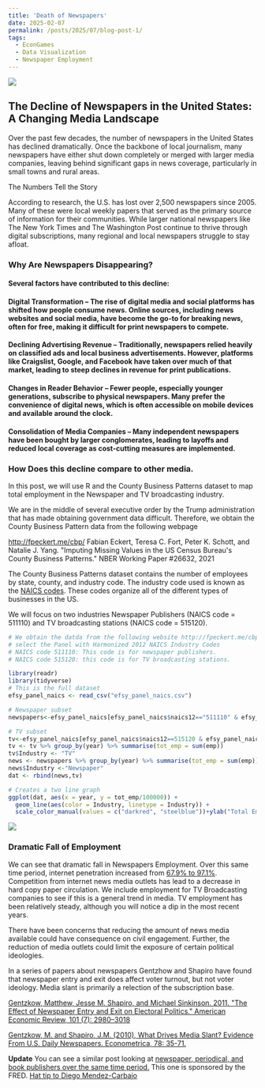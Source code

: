 ```yaml
---
title: 'Death of Newspapers'
date: 2025-02-07
permalink: /posts/2025/07/blog-post-1/
tags:
  - EconGames
  - Data Visualization
  - Newspaper Employment
---
```


![](https://cdn.prod.website-files.com/61ea4a526864d021a5ef3bfc/649ac00e4fe9ce8199a0abbc_2023-06-25-1-newspaper-industry-has-faced-enormous-pressure.png)

## The Decline of Newspapers in the United States: A Changing Media Landscape

Over the past few decades, the number of newspapers in the United States has declined dramatically. Once the backbone of local journalism, many newspapers have either shut down completely or merged with larger media companies, leaving behind significant gaps in news coverage, particularly in small towns and rural areas.

The Numbers Tell the Story

According to research, the U.S. has lost over 2,500 newspapers since 2005. Many of these were local weekly papers that served as the primary source of information for their communities. While larger national newspapers like The New York Times and The Washington Post continue to thrive through digital subscriptions, many regional and local newspapers struggle to stay afloat.

### Why Are Newspapers Disappearing?

#### Several factors have contributed to this decline:

#### Digital Transformation – The rise of digital media and social platforms has shifted how people consume news. Online sources, including news websites and social media, have become the go-to for breaking news, often for free, making it difficult for print newspapers to compete.

#### Declining Advertising Revenue – Traditionally, newspapers relied heavily on classified ads and local business advertisements. However, platforms like Craigslist, Google, and Facebook have taken over much of that market, leading to steep declines in revenue for print publications.

#### Changes in Reader Behavior – Fewer people, especially younger generations, subscribe to physical newspapers. Many prefer the convenience of digital news, which is often accessible on mobile devices and available around the clock.

#### Consolidation of Media Companies – Many independent newspapers have been bought by larger conglomerates, leading to layoffs and reduced local coverage as cost-cutting measures are implemented.

### How Does this decline compare to other media.
In this post, we will use R and the County Business Patterns dataset to map total employment in the Newspaper and TV broadcasting industry.

We are in the middle of several executive order by the Trump administration that has made obtaining government data difficult. Therefore, we obtain the County Business Pattern data from the following webpage

http://fpeckert.me/cbp/
Fabian Eckert, Teresa C. Fort, Peter K. Schott, and Natalie J. Yang. "Imputing Missing Values in the US Census Bureau's County Business Patterns." NBER Working Paper #26632, 2021

The County Business Patterns dataset contains the number of employees by state, county, and industry code. The industry code used is known as the [NAICS codes](https://www.census.gov/naics/). These codes organize all of the different types of businesses in the US.

We will focus on two industries Newspaper Publishers (NAICS code = 511110) and TV broadcasting stations (NAICS code = 515120). 

```r
# We obtain the datda from the following website http://fpeckert.me/cbp/
# select the Panel with Harmonized 2012 NAICS Industry Codes   
# NAICS code 511110: This code is for newspaper publishers. 
# NAICS code 515120: this code is for TV broadcasting stations.

library(readr)
library(tidyverse)
# This is the full dataset
efsy_panel_naics <- read_csv("efsy_panel_naics.csv")

# Newspaper subset
newspapers<-efsy_panel_naics[efsy_panel_naics$naics12=="511110" & efsy_panel_naics$year>2002, ]

# TV subset
tv<-efsy_panel_naics[efsy_panel_naics$naics12==515120 & efsy_panel_naics$year>2002, ]
tv <- tv %>% group_by(year) %>% summarise(tot_emp = sum(emp))
tv$Industry <- "TV"
news <- newspapers %>% group_by(year) %>% summarise(tot_emp = sum(emp))
news$Industry <-"Newspaper"
dat <- rbind(news,tv)

# Creates a two line graph
ggplot(dat, aes(x = year, y = tot_emp/100000)) + 
  geom_line(aes(color = Industry, linetype = Industry)) + 
  scale_color_manual(values = c("darkred", "steelblue"))+ylab("Total Employment (100,000)")+labs(title = "Death of Newspapers?")

```
![](https://prof-fernandez.github.io/files/death_news.jpg)

### Dramatic Fall of Employment

We can see that dramatic fall in Newspapers Employment. Over this same time period, internet penetration increased from [67.9% to 97.1%](https://www.statista.com/statistics/209117/us-internet-penetration/). Competition from internet news media outlets has lead to a decrease in hard copy paper circulation. We include employment for TV Broadcasting companies to see if this is a general trend in media. TV employment has been relatively steady, although you will notice a dip in the most recent years.

There have been concerns that reducing the amount of news media available could have consequence on civil engagement. Further, the reduction of media outlets could limit the exposure of certain political ideologies.

In a series of papers about newspapers Gentzhow and Shapiro have found that newspaper entry and exit does affect voter turnout, but not voter ideology. Media slant is primarily a relection of the subscription base. 

[Gentzkow, Matthew, Jesse M. Shapiro, and Michael Sinkinson. 2011. "The Effect of Newspaper Entry and Exit on Electoral Politics." American Economic Review, 101 (7): 2980–3018](https://www.aeaweb.org/articles?id=10.1257/aer.101.7.2980)

[Gentzkow, M. and Shapiro, J.M. (2010), What Drives Media Slant? Evidence From U.S. Daily Newspapers. Econometrica, 78: 35-71.](https://doi-org.echo.louisville.edu/10.3982/ECTA7195) 


**Update**
You can see a similar post looking at [newspaper, periodical, and book publishers over the same time period.](https://fredblog.stlouisfed.org/2024/07/employment-in-print-media/) This one is sponsored by the FRED. [Hat tip to Diego Mendez-Carbajo](https://www.linkedin.com/in/diego-mendez-carbajo/)

